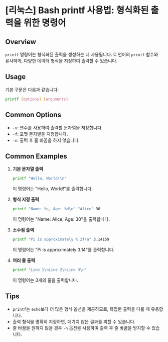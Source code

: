 # [리눅스] Bash printf 사용법: 형식화된 출력을 위한 명령어

## Overview
`printf` 명령어는 형식화된 출력을 생성하는 데 사용됩니다. C 언어의 `printf` 함수와 유사하게, 다양한 데이터 형식을 지정하여 출력할 수 있습니다.

## Usage
기본 구문은 다음과 같습니다:
```bash
printf [options] [arguments]
```

## Common Options
- `-v`: 변수를 사용하여 출력할 문자열을 저장합니다.
- `-f`: 포맷 문자열을 지정합니다.
- `-n`: 출력 후 줄 바꿈을 하지 않습니다.

## Common Examples
1. **기본 문자열 출력**
   ```bash
   printf "Hello, World!\n"
   ```
   이 명령어는 "Hello, World!"를 출력합니다.

2. **형식 지정 출력**
   ```bash
   printf "Name: %s, Age: %d\n" "Alice" 30
   ```
   이 명령어는 "Name: Alice, Age: 30"을 출력합니다.

3. **소수점 출력**
   ```bash
   printf "Pi is approximately %.2f\n" 3.14159
   ```
   이 명령어는 "Pi is approximately 3.14"를 출력합니다.

4. **여러 줄 출력**
   ```bash
   printf "Line 1\nLine 2\nLine 3\n"
   ```
   이 명령어는 3개의 줄을 출력합니다.

## Tips
- `printf`는 `echo`보다 더 많은 형식 옵션을 제공하므로, 복잡한 출력을 다룰 때 유용합니다.
- 출력 형식을 명확히 지정하면, 예기치 않은 결과를 피할 수 있습니다.
- 줄 바꿈을 원하지 않을 경우 `-n` 옵션을 사용하여 출력 후 줄 바꿈을 방지할 수 있습니다.